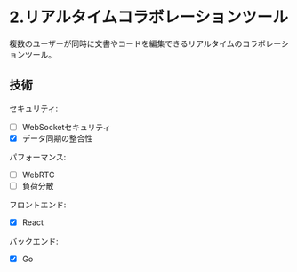 # 2.リアルタイムコラボレーションツール
複数のユーザーが同時に文書やコードを編集できるリアルタイムのコラボレーションツール。

## 技術
セキュリティ:
 - [ ] WebSocketセキュリティ
 - [x] データ同期の整合性

パフォーマンス:
 - [ ] WebRTC
 - [ ] 負荷分散

フロントエンド:
 - [x] React

バックエンド:
 - [x] Go
